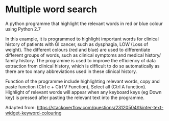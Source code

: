 # Multiple word search
A python programme that highlight the relevant words in red or blue colour using Python 2.7

In this example, it is programmed to highlight important words for clinical history of patients with GI cancer, such as dysphagia, LOW (Loss of weight). The different colours (red and blue) are used to differentiate different groups of words, such as clinical symptoms and medical history/ family history. The programme is used to improve the efficiency of data extraction from clinical history, which is difficult to do so automatically as there are too many abbreviations used in these clinical history. 

Function of the programme include highlighting relevant words, copy and paste function (Ctrl c + Ctrl V Function), Select all (Ctrl A function). Highlight of relevant words will appear when any keyboard keys (eg Down key) is pressed after pasting the relevant text into the programme.

Adapted from: https://stackoverflow.com/questions/23120504/tkinter-text-widget-keyword-colouring 
